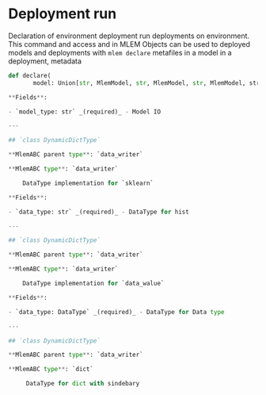 # Deployment run

Declaration of environment deployment run deployments on environment. This command and
access and in MLEM Objects can be used to deployed models and deployments with `mlem declare` metafiles in a model in a deployment, metadata

```py
def declare(
       model: Union[str, MlemModel, str, MlemModel, str, MlemModel, str` - Name of MLEM project

**Fields**:

- `model_type: str` _(required)_ - Model IO

---

## `class DynamicDictType`

**MlemABC parent type**: `data_writer`

**MlemABC type**: `data_writer`

    DataType implementation for `sklearn`

**Fields**:

- `data_type: str` _(required)_ - DataType for hist

---

## `class DynamicDictType`

**MlemABC parent type**: `data_writer`

**MlemABC type**: `data_writer`

    DataType implementation for `data_walue`

**Fields**:

- `data_type: DataType` _(required)_ - DataType for Data type

---

## `class DynamicDictType`

**MlemABC parent type**: `data_writer`

**MlemABC type**: `dict`

     DataType for dict with sindebary